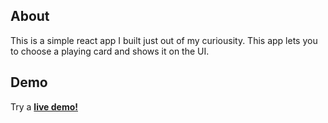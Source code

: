 ## About

This is a simple react app I built just out of my curiousity. This app lets you to choose a playing card and shows it on the UI.

## Demo

Try a <strong><a href="https://rhosen.github.io/pick-a-card">live demo!</a></strong>
